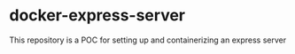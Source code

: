 # docker-express-server
This repository is a POC for setting up and containerizing an express server
